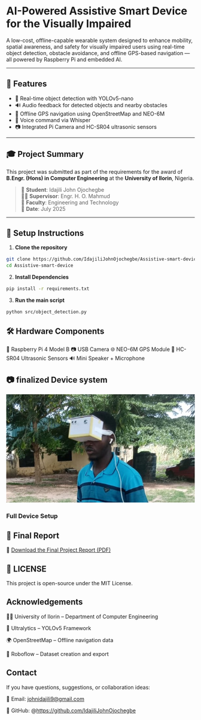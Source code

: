 #  AI-Powered Assistive Smart Device for the Visually Impaired

A low-cost, offline-capable wearable system designed to enhance mobility, spatial awareness, and safety for visually impaired users using real-time object detection, obstacle avoidance, and offline GPS-based navigation — all powered by Raspberry Pi and embedded AI.

---

## 🚀 Features

- 🎯 Real-time object detection with YOLOv5-nano
- 🔊 Audio feedback for detected objects and nearby obstacles
- 📡 Offline GPS navigation using OpenStreetMap and NEO-6M
- 🧠 Voice command via Whisper
- 📷 Integrated Pi Camera and HC-SR04 ultrasonic sensors


---

## 🎓 Project Summary

This project was submitted as part of the requirements for the award of **B.Engr. (Hons) in Computer Engineering** at the **University of Ilorin**, Nigeria.

> 📍 **Student**: Idajili John Ojochegbe  
> 🧑‍🏫 **Supervisor**: Engr. H. O. Mahmud  
> 🏫 **Faculty**: Engineering and Technology  
> 📅 **Date**: July 2025

---

## 🔧 Setup Instructions

1. **Clone the repository**
```bash
git clone https://github.com/IdajiliJohnOjochegbe/Assistive-smart-device.git
cd Assistive-smart-device
```

2. **Install Dependencies**
```bash
pip install -r requirements.txt
```
3. **Run the main script**
```bash
python src/object_detection.py
```

## 🛠 Hardware Components
🧠 Raspberry Pi 4 Model B
📷 USB Camera
🌐 NEO-6M GPS Module
📡 HC-SR04 Ultrasonic Sensors
🔊 Mini Speaker + Microphone

## 📷 finalized Device system
![Final Device System](https://github.com/IdajiliJohnOjochegbe/Assistive-smart-device/blob/main/used.jpg)

###         Full Device Setup

## 📘 Final Report
📄 [Download the Final Project Report (PDF)](https://github.com/IdajiliJohnOjochegbe/Assistive-smart-device/blob/main/Final%20project%20Report.pdf)

## 📄 LICENSE
This project is open-source under the MIT License.

## Acknowledgements
👨‍🏫 University of Ilorin – Department of Computer Engineering

🤖 Ultralytics – YOLOv5 Framework

🌍 OpenStreetMap – Offline navigation data

🧰 Roboflow – Dataset creation and export

## Contact
If you have questions, suggestions, or collaboration ideas:

📧 Email: johnidajili9@gmail.com

🔗 GitHub: @https://github.com/IdajiliJohnOjochegbe
